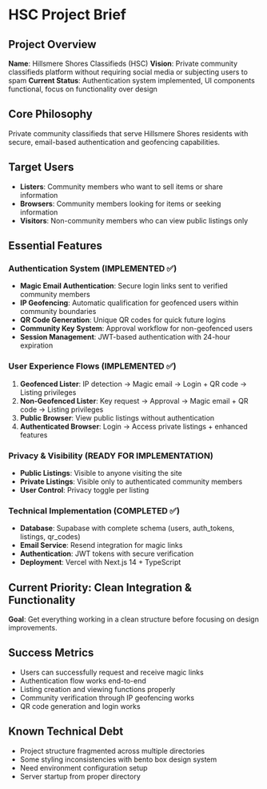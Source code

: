 # HSC Project Brief

## Project Overview
**Name**: Hillsmere Shores Classifieds (HSC)
**Vision**: Private community classifieds platform without requiring social media or subjecting users to spam
**Current Status**: Authentication system implemented, UI components functional, focus on functionality over design

## Core Philosophy
Private community classifieds that serve Hillsmere Shores residents with secure, email-based authentication and geofencing capabilities.

## Target Users
- **Listers**: Community members who want to sell items or share information
- **Browsers**: Community members looking for items or seeking information
- **Visitors**: Non-community members who can view public listings only

## Essential Features

### Authentication System (IMPLEMENTED ✅)
- **Magic Email Authentication**: Secure login links sent to verified community members
- **IP Geofencing**: Automatic qualification for geofenced users within community boundaries  
- **QR Code Generation**: Unique QR codes for quick future logins
- **Community Key System**: Approval workflow for non-geofenced users
- **Session Management**: JWT-based authentication with 24-hour expiration

### User Experience Flows (IMPLEMENTED ✅)
1. **Geofenced Lister**: IP detection → Magic email → Login + QR code → Listing privileges
2. **Non-Geofenced Lister**: Key request → Approval → Magic email + QR code → Listing privileges  
3. **Public Browser**: View public listings without authentication
4. **Authenticated Browser**: Login → Access private listings + enhanced features

### Privacy & Visibility (READY FOR IMPLEMENTATION)
- **Public Listings**: Visible to anyone visiting the site
- **Private Listings**: Visible only to authenticated community members
- **User Control**: Privacy toggle per listing

### Technical Implementation (COMPLETED ✅)
- **Database**: Supabase with complete schema (users, auth_tokens, listings, qr_codes)
- **Email Service**: Resend integration for magic links
- **Authentication**: JWT tokens with secure verification
- **Deployment**: Vercel with Next.js 14 + TypeScript

## Current Priority: Clean Integration & Functionality
**Goal**: Get everything working in a clean structure before focusing on design improvements.

## Success Metrics
- Users can successfully request and receive magic links
- Authentication flow works end-to-end
- Listing creation and viewing functions properly
- Community verification through IP geofencing works
- QR code generation and login works

## Known Technical Debt
- Project structure fragmented across multiple directories
- Some styling inconsistencies with bento box design system
- Need environment configuration setup
- Server startup from proper directory 